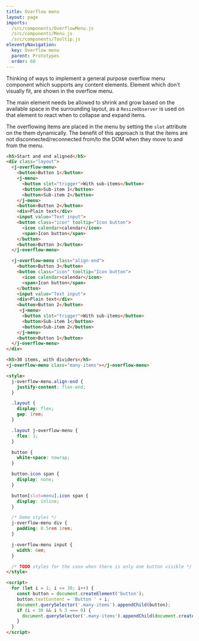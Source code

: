 ```yaml
---
title: Overflow menu
layout: page
imports:
  /src/components/OverflowMenu.js
  /src/components/Menu.js
  /src/components/Tooltip.js
eleventyNavigation:
  key: Overflow menu
  parent: Prototypes
  order: 60
---
```


Thinking of ways to implement a general purpose overflow menu component which supports any content elements. Element which don't visually fit, are shown in the overflow menu.

The main element needs be allowed to shrink and grow based on the available space in the surrounding layout, as a `ResizeObserver` is used on that element to react when to collapse and expand items.

The overflowing items are placed in the menu by setting the `slot` attribute on the them dynamically. The benefit of this approach is that the items are not disconnected/reconnected from/to the DOM when they move to and from the menu.

<render-example></render-example>
```html
<h5>Start and end aligned</h5>
<div class="layout">
  <j-overflow-menu>
    <button>Button 1</button>
    <j-menu>
      <button slot="trigger">With sub-items</button>
      <button>Sub-item 1</button>
      <button>Sub-item 2</button>
    </j-menu>
    <button>Button 2</button>
    <div>Plain text</div>
    <input value="Text input">
    <button class="icon" tooltip="Icon button">
      <icon calendar>calendar</icon>
      <span>Icon button</span>
    </button>
    <button>Button 3</button>
  </j-overflow-menu>

  <j-overflow-menu class="align-end">
    <button>Button 3</button>
    <button class="icon" tooltip="Icon button">
      <icon calendar>calendar</icon>
      <span>Icon button</span>
    </button>
    <input value="Text input">
    <div>Plain text</div>
    <button>Button 2</button>
     <j-menu>
      <button slot="trigger">With sub-items</button>
      <button>Sub-item 1</button>
      <button>Sub-item 2</button>
    </j-menu>
    <button>Button 1</button>
  </j-overflow-menu>
</div>

<h5>30 items, with dividers</h5>
<j-overflow-menu class="many-items"></j-overflow-menu>

<style>
  j-overflow-menu.align-end {
    justify-content: flex-end;
  }

  .layout {
    display: flex;
    gap: 1rem;
  }

  .layout j-overflow-menu {
    flex: 1;
  }

  button {
    white-space: nowrap;
  }

  button.icon span {
    display: none;
  }

  button[slot=menu].icon span {
    display: inline;
  }

  /* Demo styles */
  j-overflow-menu div {
    padding: 0.5rem 1rem;
  }

  j-overflow-menu input {
    width: 6em;
  }

  /* TODO styles for the case when there is only one button visible */
</style>

<script>
  for (let i = 1; i <= 30; i++) {
    const button = document.createElement('button');
    button.textContent = 'Button ' + i;
    document.querySelector('.many-items').appendChild(button);
    if (i < 30 && i % 3 === 0) {
      document.querySelector('.many-items').appendChild(document.createElement('hr'));
    }
  }
</script>
```

